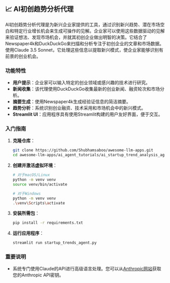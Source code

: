 ## 📈 AI初创趋势分析代理
AI初创趋势分析代理是为新兴企业家提供的工具，通过识别新兴趋势、潜在市场空白和特定行业增长机会来生成可操作的见解。企业家可以使用这些数据驱动的见解来验证想法、发现市场机会，并就其初创企业做出明智的决策。它结合了Newspaper4k和DuckDuckGo来扫描和分析专注于初创企业的文章和市场数据。使用Claude 3.5 Sonnet，它处理这些信息以提取新兴模式，使企业家能够识别有前景的创业机会。

### 功能特性
- **用户提示**：企业家可以输入特定的创业领域或感兴趣的技术进行研究。
- **新闻收集**：该代理使用DuckDuckGo收集最新的创业新闻、融资轮次和市场分析。
- **摘要生成**：使用Newspaper4k生成经验证信息的简洁摘要。
- **趋势分析**：系统识别创业融资、技术采用和市场机会中的新兴模式。
- **Streamlit UI**：应用程序具有使用Streamlit构建的用户友好界面，便于交互。

### 入门指南
1. **克隆仓库**：
   ```bash
   git clone https://github.com/Shubhamsaboo/awesome-llm-apps.git 
   cd awesome-llm-apps/ai_agent_tutorials/ai_startup_trend_analysis_agent
   ```

2. **创建并激活虚拟环境**：
   ```bash
   # 对于macOS/Linux
   python -m venv venv
   source venv/bin/activate

   # 对于Windows
   python -m venv venv
   .\venv\Scripts\activate
   ```

3. **安装所需包**：
   ```bash
   pip install -r requirements.txt
   ```

4. **运行应用程序**：
   ```bash
   streamlit run startup_trends_agent.py
   ```
### 重要说明
- 系统专门使用Claude的API进行高级语言处理。您可以从[Anthropic网站](https://www.anthropic.com/api)获取您的Anthropic API密钥。